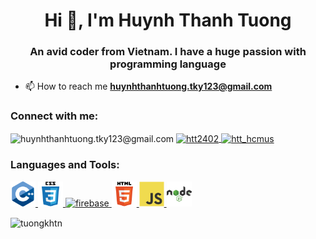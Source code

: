 <h1 align="center">Hi 👋, I'm Huynh Thanh Tuong</h1>
<h3 align="center">An avid coder from Vietnam. I have a huge passion with programming language</h3>

- 📫 How to reach me **huynhthanhtuong.tky123@gmail.com**

<h3 align="left">Connect with me:</h3>
<p align="left">
  <a href="mailto:huynhthanhtuong.tky123@gmail.com" target="_blank" style="text-decoration: none; color: inherit">  
                <img align="center"
                        src="https://cdn-icons-png.freepik.com/512/15047/15047426.png"
                        alt="huynhthanhtuong.tky123@gmail.com" height="40" width="47" />
        </a>
  <a href="[https://www.linkedin.com/in/ngoc-dai-tran-621b62292/](https://www.linkedin.com/in/t%C6%B0%E1%BB%9Dng-hu%E1%BB%B3nh-thanh-454427206/)" target="_blank">
                <img align="center"
                        src="https://img.icons8.com/?size=256&id=60ZV_wYC0BM2&format=png"
                        alt="htt2402" height="37" width="37"
                        scale = 1.3
                />
        </a>
<a href="https://leetcode.com/u/user8623f/" target="blank"><img align="center" src="https://raw.githubusercontent.com/rahuldkjain/github-profile-readme-generator/master/src/images/icons/Social/leet-code.svg" alt="htt_hcmus" height="30" width="40" /></a>
  
</p>

<h3 align="left">Languages and Tools:</h3>
<p align="left"> <a href="https://www.w3schools.com/cpp/" target="_blank" rel="noreferrer"> <img src="https://raw.githubusercontent.com/devicons/devicon/master/icons/cplusplus/cplusplus-original.svg" alt="cplusplus" width="40" height="40"/> </a> <a href="https://www.w3schools.com/css/" target="_blank" rel="noreferrer"> <img src="https://raw.githubusercontent.com/devicons/devicon/master/icons/css3/css3-original-wordmark.svg" alt="css3" width="40" height="40"/> </a> <a href="https://firebase.google.com/" target="_blank" rel="noreferrer"> <img src="https://www.vectorlogo.zone/logos/firebase/firebase-icon.svg" alt="firebase" width="40" height="40"/> </a> <a href="https://www.w3.org/html/" target="_blank" rel="noreferrer"> <img src="https://raw.githubusercontent.com/devicons/devicon/master/icons/html5/html5-original-wordmark.svg" alt="html5" width="40" height="40"/> </a> <a href="https://developer.mozilla.org/en-US/docs/Web/JavaScript" target="_blank" rel="noreferrer"> <img src="https://raw.githubusercontent.com/devicons/devicon/master/icons/javascript/javascript-original.svg" alt="javascript" width="40" height="40"/> </a> <a href="https://nodejs.org" target="_blank" rel="noreferrer"> <img src="https://raw.githubusercontent.com/devicons/devicon/master/icons/nodejs/nodejs-original-wordmark.svg" alt="nodejs" width="40" height="40"/> </a> </p>

<p><img align="center" src="https://github-readme-stats.vercel.app/api/top-langs?username=tuongkhtn&show_icons=true&locale=en&layout=compact" alt="tuongkhtn" /></p>

